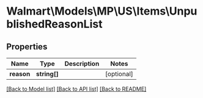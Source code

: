 # Walmart\Models\MP\US\Items\UnpublishedReasonList

## Properties

Name | Type | Description | Notes
------------ | ------------- | ------------- | -------------
**reason** | **string[]** |  | [optional]


[[Back to Model list]](./) [[Back to API list]](../../../../../README.md#supported-apis) [[Back to README]](../../../../../README.md)
